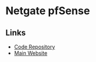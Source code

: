 # Netgate pfSense

<!--
https://azuremarketplace.microsoft.com/en-us/marketplace/apps/netgate.netgate-pfsense-plus-fw-vpn-router?tab=Overview

https://www.udemy.com/course/curso-firewall-pfsense/
-->

## Links

- [Code Repository](https://github.com/pfsense/pfsense)
- [Main Website](https://pfsense.org/)
